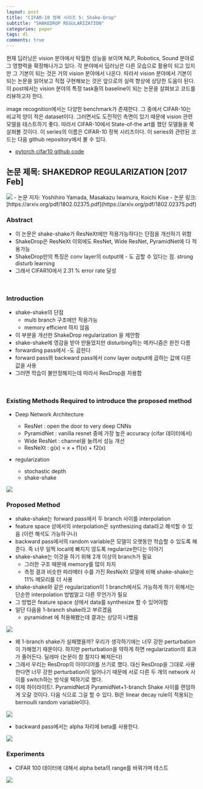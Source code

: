 ```yaml
---
layout: post
title: "CIFAR-10 정복 시리즈 5: Shake-Drop"
subtitle: "SHAKEDROP REGULARIZATION"
categories: paper
tags: dl
comments: true
---
```


현재 딥러닝은 vision 분야에서 탁월한 성능을 보이며 NLP, Robotics, Sound 분야로 그 영향력을 확장해나가고 있다. 각 분야에서 딥러닝은 다른 모습으로 활용이 되고 있지만 그 기본이 되는 것은 거의 vision 분야에서 나온다. 따라서 vision 분야에서 기본이 되는 논문을 읽어보고 직접 구현해보는 것은 앞으로의 실력 향상에 상당한 도움이 된다. 이 post에서는 vision 분야의 특정 task들의 baseline이 되는 논문을 살펴보고 코드를 리뷰하고자 한다. 

image recognition에서는 다양한 benchmark가 존재한다. 그 중에서 CIFAR-10는 비교적 양이 적은 dataset이다. 그러면서도 도전적인 측면이 있기 때문에 vision 관련 모델을 테스트하기 좋다. 따라서 CIFAR-10에서 State-of-the art를 했던 모델들을 쭉 살펴볼 것이다. 이 series의 이름은 CIFAR-10 정복 시리즈이다. 이 series와 관련된 코드는 다음 github repository에서 볼 수 있다. 

- [pytorch cifar10 github code](https://github.com/dnddnjs/pytorch-cifar10) 


## 논문 제목: SHAKEDROP REGULARIZATION [2017 Feb]

<img src="https://www.dropbox.com/s/zd09fkmeu47wq3q/Screenshot%202018-10-19%2015.13.31.png?dl=1">
- 논문 저자: Yoshihiro Yamada, Masakazu Iwamura, Koichi Kise
- 논문 링크: [https://arxiv.org/pdf/1802.02375.pdf](https://arxiv.org/pdf/1802.02375.pdf)

<br/>

### Abstract
- 이 논문은 shake-shake가 ResNeXt에만 적용가능하다는 단점을 개선하기 위함
- ShakeDrop은 ResNeXt 이외에도 ResNet, Wide ResNet, PyramidNet에 다 적용가능
- ShakeDrop만의 특징은 conv layer의 output에 - 도 곱할 수 있다는 점. strong disturb learning
- 그래서 CIFAR10에서 2.31 % error rate 달성

<br/>

### Introduction
- shake-shake의 단점
  - multi branch 구조에만 적용가능
  - memory efficient 하지 않음
- 이 부분을 개선한 ShakeDrop regularization 을 제안함
- shake-shake에 영감을 받아 만들었지만 disturbing하는 메카니즘은 완전 다름
- forwarding pass에서 -도 곱한다
- forward pass와 backward pass에서 conv layer output에 곱하는 값에 다른 값을 사용
- 그러면 학습이 불안정해지는데 따라서 ResDrop을 차용함

<br/>

### Existing Methods Required to introduce the proposed method
- Deep Network Architecture
  - ResNet : open the door to very deep CNNs
  - PyramidNet : vanilla resnet 중에 가장 높은 accuracy (cifar 데이터에서)
  - Wide ResNet : channel을 늘려서 성능 개선
  - ResNeXt : g(x) = x + f1(x) + f2(x)

- regularization
  - stochastic depth
  - shake-shake

<img src="https://www.dropbox.com/s/r4fsxd1z9oioeel/Screenshot%202018-10-20%2013.58.32.png?dl=1">

<br/>

### Proposed Method
- shake-shake는 forward pass에서 두 branch 사이를 interpolation
- feature space 상에서의 interpolation은 synthesizing data라고 해석할 수 있음 (이런 해석도 가능하구나)
- backward pass에서의 random variable은 모델이 오랫동안 학습할 수 있도록 해준다. 즉 너무 일찍 local에 빠지지 않도록 regularize한다는 이야기
- shake-shake는 이것을 하기 위해 2개 이상의 branch가 필요
  - 그러한 구조 때문에 memory를 많이 차지
  - 측정 결과 비슷한 파라메터 수를 가진 ResNeXt 모델에 비해 shake-shake는 11% 메모리를 더 사용
- shake-shake와 같은 regularization이 1 branch에서도 가능하게 하기 위해서는 단순한 interpolation 방법말고 다른 무언가가 필요
- 그 방법은 feature space 상에서 data를 synthesize 할 수 있어야함
- 일단 다음을 1-branch shake라고 부르겠음
  - pyramidnet 에 적용해봤는데 결과는 상당히 나빴음
<img src="https://www.dropbox.com/s/x4q3gw6y8m9x3sd/Screenshot%202018-10-20%2014.14.08.png?dl=1">

- 왜 1-branch shake가 실패했을까? 우리가 생각하기에는 너무 강한 perturbation이 가해졌기 때문이다. 하지만 perturbation을 약하게 하면 regularization의 효과가 줄어든다. 딜레마 (논문이 참 찰지다 빠져든다)
- 그래서 우리는 ResDrop의 아이디어를 쓰기로 했다. 대신 ResDrop을 그대로 사용한다면 너무 강한 perturbation이 일어나기 때문에 서로 다른 두 개의 network 사이를 switch하는 방식을 택하기로 했다.
- 이제 하이라이트!. PyramidNet과 PyramidNet+1-branch Shake 사이를 랜덤하게 오갈 것이다. 다음 식으로 그걸 할 수 있다. Bl은 linear decay rule이 적용되는 bernoulli random variable이다.

<img src="https://www.dropbox.com/s/bv20uznlczyob4q/Screenshot%202018-10-20%2014.31.28.png?dl=1">

- backward pass에서는 alpha 자리에 beta를 사용한다.

<img src="https://www.dropbox.com/s/k9rwk5ekgvev3q5/Screenshot%202018-10-20%2014.39.01.png?dl=1">

<br/>

### Experiments
- CIFAR 100 데이터에 대해서 alpha beta의 range를 바꿔가며 테스트
<img src="https://www.dropbox.com/s/rybln8m5fmip910/Screenshot%202018-10-20%2014.42.09.png?dl=1">